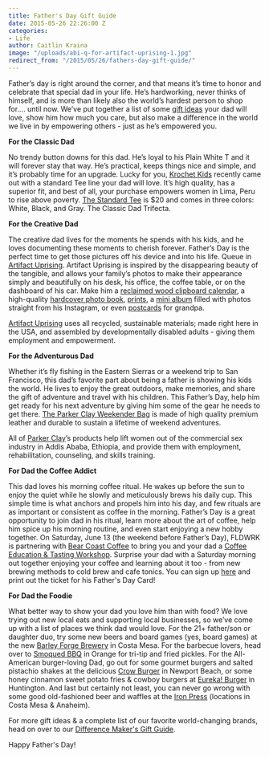 ```yaml
---
title: Father's Day Gift Guide
date: 2015-05-26 22:26:00 Z
categories:
- Life
author: Caitlin Kraina
image: "/uploads/abi-q-for-artifact-uprising-1.jpg"
redirect_from: "/2015/05/26/fathers-day-gift-guide/"
---
```


Father’s day is right around the corner, and that means it’s time to honor and celebrate that special dad in your life. He’s hardworking, never thinks of himself, and is more than likely also the world’s hardest person to shop for…. until now. We’ve put together a list of some [gift ideas](https://www.fldwrk.io/gift-directory) your dad will love, show him how much you care, but also make a difference in the world we live in by empowering others - just as he’s empowered you.
<!-- more -->

**For the Classic Dad**

No trendy button downs for this dad. He’s loyal to his Plain White T and it will forever stay that way. He’s practical, keeps things nice and simple, and it’s probably time for an upgrade. Lucky for you, [Krochet Kids](www.krochetkids.org) recently came out with a standard Tee line your dad will love. It’s high quality, has a superior fit, and best of all, your purchase empowers women in Lima, Peru to rise above poverty. [The Standard Tee](http://thestandardtee.com/#mens) is $20 and comes in three colors: White, Black, and Gray. The Classic Dad Trifecta.

**For the Creative Dad**

The creative dad lives for the moments he spends with his kids, and he loves documenting these moments to cherish forever. Father’s Day is the perfect time to get those pictures off his device and into his life. Queue in [Artifact Uprising](www.artifactuprising.com). Artifact Uprising is inspired by the disappearing beauty of the tangible, and allows your family’s photos to make their appearance simply and beautifully on his desk, his office, the coffee table, or on the dashboard of his car. Make him a [reclaimed wood clipboard calendar](http://www.artifactuprising.com/photo-prints/custom-photo-calendar), a high-quality [hardcover photo book](http://www.artifactuprising.com/photo-books/hardcover-books), [prints](http://www.artifactuprising.com/photo-prints), a [mini album](http://www.artifactuprising.com/photo-books/print-photobooks-from-instagram) filled with photos straight from his Instagram, or even [postcards](http://www.artifactuprising.com/photo-prints/custom-photo-postcards) for grandpa.

[Artifact Uprising](www.artifactuprising.com) uses all recycled, sustainable materials; made right here in the USA, and assembled by developmentally disabled adults - giving them employment and empowerment.

**For the Adventurous Dad**

Whether it’s fly fishing in the Eastern Sierras or a weekend trip to San Francisco, this dad’s favorite part about being a father is showing his kids the world. He lives to enjoy the great outdoors, make memories, and share the gift of adventure and travel with his children. This Father’s Day, help him get ready for his next adventure by giving him some of the gear he needs to get there. [The Parker Clay Weekender Bag](http://parkerclay.com/shop/weekender-bag) is made of high quality premium leather and durable to sustain a lifetime of weekend adventures.

All of [Parker Clay](www.parkerclay.com)’s products help lift women out of the commercial sex industry in Addis Ababa, Ethiopia, and provide them with employment, rehabilitation, counseling, and skills training.

**For Dad the Coffee Addict**

This dad loves his morning coffee ritual. He wakes up before the sun to enjoy the quiet while he slowly and meticulously brews his daily cup. This simple time is what anchors and propels him into his day, and few rituals are as important or consistent as coffee in the morning. Father’s Day is a great opportunity to join dad in his ritual, learn more about the art of coffee, help him spice up his morning routine, and even start enjoying a new hobby together. On Saturday, June 13 (the weekend before Father’s Day), FLDWRK is partnering with [Bear Coast Coffee](http://bearcoastcoffee.com) to bring you and your dad a [Coffee Education & Tasting Workshop](http://wayfare.ticketleap.com/bear-coast-coffee-workshop-with-jeff-clinard/). Surprise your dad with a Saturday morning out together enjoying your coffee and learning about it too - from new brewing methods to cold brew and cafe tonics. You can sign up [here](http://wayfare.ticketleap.com/bear-coast-coffee-workshop-with-jeff-clinard/) and print out the ticket for his Father's Day Card!

**For Dad the Foodie**

What better way to show your dad you love him than with food? We love trying out new local eats and supporting local businesses, so we’ve come up with a list of places we think dad would love. For the 21+ father/son or daughter duo, try some new beers and board games (yes, board games) at the new [Barley Forge Brewery](http://barleyforge.com) in Costa Mesa. For the barbecue lovers, head over to [Smoqued BBQ](http://www.smoquedbbq.com) in Orange for tri-tip and fried pickles. For the All-American burger-loving Dad, go out for some gourmet burgers and salted pistachio shakes at the delicious [Crow Burger](www.crowburgerkitchen.com) in Newport Beach, or some honey cinnamon sweet potato fries & cowboy burgers at [Eureka! Burger](http://www.eurekarestaurantgroup.com/eat.html) in Huntington. And last but certainly not least, you can never go wrong with some good old-fashioned beer and waffles at the [Iron Press](www.theironpress.com)  (locations in Costa Mesa & Anaheim).

For more gift ideas & a complete list of our favorite world-changing brands, head on over to our [Difference Maker's Gift Guide](http://fldwrk.io/gift-directory).

Happy Father's Day!
